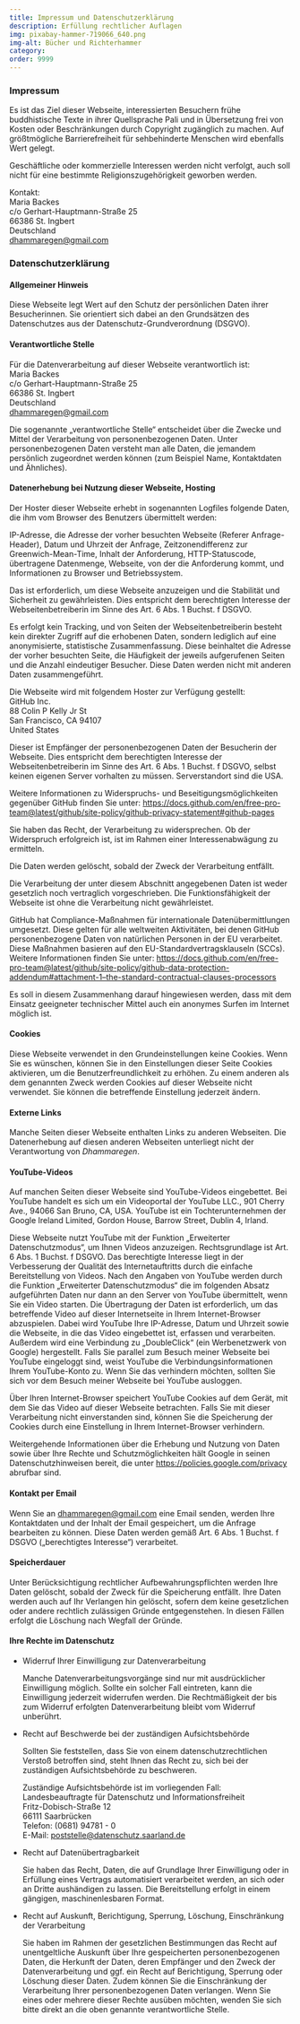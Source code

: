 ```yaml
---
title: Impressum und Datenschutzerklärung
description: Erfüllung rechtlicher Auflagen
img: pixabay-hammer-719066_640.png
img-alt: Bücher und Richterhammer
category: 
order: 9999
---
```


### Impressum

Es ist das Ziel dieser Webseite, interessierten Besuchern frühe buddhistische Texte in ihrer Quellsprache Pali und in Übersetzung frei von Kosten oder Beschränkungen durch Copyright zugänglich zu machen. Auf größtmögliche Barrierefreiheit für sehbehinderte Menschen wird ebenfalls Wert gelegt. 

Geschäftliche oder kommerzielle Interessen werden nicht verfolgt, auch soll nicht für eine bestimmte Religionszugehörigkeit geworben werden.

Kontakt:  
Maria Backes  
c/o Gerhart-Hauptmann-Straße 25  
66386 St. Ingbert  
Deutschland  
[dhammaregen@gmail.com](mailto:dhammaregen@gmail.com)

### Datenschutzerklärung

#### Allgemeiner Hinweis

Diese Webseite legt Wert auf den Schutz der persönlichen Daten ihrer Besucherinnen. Sie orientiert sich dabei an den Grundsätzen des Datenschutzes aus der Datenschutz-Grundverordnung (DSGVO).

#### Verantwortliche Stelle

Für die Datenverarbeitung auf dieser Webseite verantwortlich ist:  
Maria Backes  
c/o Gerhart-Hauptmann-Straße 25  
66386 St. Ingbert  
Deutschland  
[dhammaregen@gmail.com](mailto:dhammaregen@gmail.com)


Die sogenannte „verantwortliche Stelle“ entscheidet über die Zwecke und Mittel der Verarbeitung von personenbezogenen Daten. Unter personenbezogenen Daten versteht man alle Daten, die jemandem persönlich zugeordnet werden können (zum Beispiel Name, Kontaktdaten und Ähnliches).

#### Datenerhebung bei Nutzung dieser Webseite, Hosting

Der Hoster dieser Webseite erhebt in sogenannten Logfiles folgende Daten, die ihm vom Browser des Benutzers übermittelt werden:

IP-Adresse, die Adresse der vorher besuchten Webseite (Referer Anfrage-Header), Datum und Uhrzeit der Anfrage, Zeitzonendifferenz zur Greenwich-Mean-Time, Inhalt der Anforderung, HTTP-Statuscode, übertragene Datenmenge, Webseite, von der die Anforderung kommt, und Informationen zu Browser und Betriebssystem.

Das ist erforderlich, um diese Webseite anzuzeigen und die Stabilität und Sicherheit zu gewährleisten. Dies entspricht dem berechtigten Interesse der Webseitenbetreiberin im Sinne des Art. 6 Abs. 1 Buchst. f DSGVO.

Es erfolgt kein Tracking, und von Seiten der Webseitenbetreiberin besteht kein direkter Zugriff auf die erhobenen Daten, sondern lediglich auf eine anonymisierte, statistische Zusammenfassung. Diese beinhaltet die Adresse der vorher besuchten Seite, die Häufigkeit der jeweils aufgerufenen Seiten und die Anzahl eindeutiger Besucher. Diese Daten werden nicht mit anderen Daten zusammengeführt.

Die Webseite wird mit folgendem Hoster zur Verfügung gestellt:  
GitHub Inc.  
88 Colin P Kelly Jr St  
San Francisco, CA 94107  
United States

Dieser ist Empfänger der personenbezogenen Daten der Besucherin der Webseite. Dies entspricht dem berechtigten Interesse der Webseitenbetreiberin im Sinne des Art. 6 Abs. 1 Buchst. f DSGVO, selbst keinen eigenen Server vorhalten zu müssen. Serverstandort sind die USA.

Weitere Informationen zu Widerspruchs- und Beseitigungsmöglichkeiten gegenüber GitHub finden Sie unter: https://docs.github.com/en/free-pro-team@latest/github/site-policy/github-privacy-statement#github-pages

Sie haben das Recht, der Verarbeitung zu widersprechen. Ob der Widerspruch erfolgreich ist, ist im Rahmen einer Interessenabwägung zu ermitteln.

Die Daten werden gelöscht, sobald der Zweck der Verarbeitung entfällt.

Die Verarbeitung der unter diesem Abschnitt angegebenen Daten ist weder gesetzlich noch vertraglich vorgeschrieben. Die Funktionsfähigkeit der Webseite ist ohne die Verarbeitung nicht gewährleistet.

GitHub hat Compliance-Maßnahmen für internationale Datenübermittlungen umgesetzt. Diese gelten für alle weltweiten Aktivitäten, bei denen GitHub personenbezogene Daten von natürlichen Personen in der EU verarbeitet. Diese Maßnahmen basieren auf den EU-Standardvertragsklauseln (SCCs). Weitere Informationen finden Sie unter: https://docs.github.com/en/free-pro-team@latest/github/site-policy/github-data-protection-addendum#attachment-1–the-standard-contractual-clauses-processors

Es soll in diesem Zusammenhang darauf hingewiesen werden, dass mit dem Einsatz geeigneter technischer Mittel auch ein anonymes Surfen im Internet möglich ist.

#### Cookies

Diese Webseite verwendet in den Grundeinstellungen keine Cookies. Wenn Sie es wünschen, können Sie in den Einstellungen dieser Seite Cookies aktivieren, um die Benutzerfreundlichkeit zu erhöhen. Zu einem anderen als dem genannten Zweck werden Cookies auf dieser Webseite nicht verwendet. Sie können die betreffende Einstellung jederzeit ändern.

#### Externe Links

Manche Seiten dieser Webseite enthalten Links zu anderen Webseiten. Die Datenerhebung auf diesen anderen Webseiten unterliegt nicht der Verantwortung von *Dhammaregen*.

#### YouTube-Videos

Auf manchen Seiten dieser Webseite sind YouTube-Videos eingebettet. Bei YouTube handelt es sich um ein Videoportal der YouTube LLC., 901 Cherry Ave., 94066 San Bruno, CA, USA. YouTube ist ein Tochterunternehmen der Google Ireland Limited, Gordon House, Barrow Street, Dublin 4, Irland.

Diese Webseite nutzt YouTube mit der Funktion „Erweiterter Datenschutzmodus“, um Ihnen Videos anzuzeigen. Rechtsgrundlage ist Art. 6 Abs. 1 Buchst. f DSGVO. Das berechtigte Interesse liegt in der Verbesserung der Qualität des Internetauftritts durch die einfache Bereitstellung von Videos. Nach den Angaben von YouTube werden durch die Funktion „Erweiterter Datenschutzmodus“ die im folgenden Absatz aufgeführten Daten nur dann an den Server von YouTube übermittelt, wenn Sie ein Video starten. Die Übertragung der Daten ist erforderlich, um das betreffende Video auf dieser Internetseite in Ihrem Internet-Browser abzuspielen. Dabei wird YouTube Ihre IP-Adresse, Datum und Uhrzeit sowie die Webseite, in die das Video eingebettet ist, erfassen und verarbeiten. Außerdem wird eine Verbindung zu „DoubleClick“ (ein Werbenetzwerk von Google) hergestellt. Falls Sie parallel zum Besuch meiner Webseite bei YouTube eingeloggt sind, weist YouTube die Verbindungsinformationen Ihrem YouTube-Konto zu. Wenn Sie das verhindern möchten, sollten Sie sich vor dem Besuch meiner Webseite bei YouTube ausloggen.

Über Ihren Internet-Browser speichert YouTube Cookies auf dem Gerät, mit dem Sie das Video auf dieser Webseite betrachten. Falls Sie mit dieser Verarbeitung nicht einverstanden sind, können Sie die Speicherung der Cookies durch eine Einstellung in Ihrem Internet-Browser verhindern.

Weitergehende Informationen über die Erhebung und Nutzung von Daten sowie über Ihre Rechte und Schutzmöglichkeiten hält Google in seinen Datenschutzhinweisen bereit, die unter https://policies.google.com/privacy abrufbar sind.

#### Kontakt per Email

Wenn Sie an [dhammaregen@gmail.com](mailto:dhammaregen@gmail.com) eine Email senden, werden Ihre Kontaktdaten und der Inhalt der Email gespeichert, um die Anfrage bearbeiten zu können. Diese Daten werden gemäß Art. 6 Abs. 1 Buchst. f DSGVO („berechtigtes Interesse“) verarbeitet.

#### Speicherdauer

Unter Berücksichtigung rechtlicher Aufbewahrungspflichten werden Ihre Daten gelöscht, sobald der Zweck für die Speicherung entfällt. Ihre Daten werden auch auf Ihr Verlangen hin gelöscht, sofern dem keine gesetzlichen oder andere rechtlich zulässigen Gründe entgegenstehen. In diesen Fällen erfolgt die Löschung nach Wegfall der Gründe.

#### Ihre Rechte im Datenschutz

- Widerruf Ihrer Einwilligung zur Datenverarbeitung

  Manche Datenverarbeitungsvorgänge sind nur mit ausdrücklicher Einwilligung möglich. Sollte ein solcher Fall eintreten, kann die Einwilligung jederzeit widerrufen werden. Die Rechtmäßigkeit der bis zum Widerruf erfolgten Datenverarbeitung bleibt vom Widerruf unberührt.

- Recht auf Beschwerde bei der zuständigen Aufsichtsbehörde

  Sollten Sie feststellen, dass Sie von einem datenschutzrechtlichen Verstoß betroffen sind, steht Ihnen das Recht zu, sich bei der zuständigen Aufsichtsbehörde zu beschweren.

  Zuständige Aufsichtsbehörde ist im vorliegenden Fall:  
  Landesbeauftragte für Datenschutz und Informationsfreiheit  
  Fritz-Dobisch-Straße 12  
  66111 Saarbrücken  
  Telefon: (0681) 94781 - 0  
  E-Mail: [poststelle@datenschutz.saarland.de](mailto:poststelle@datenschutz.saarland.de)

- Recht auf Datenübertragbarkeit

  Sie haben das Recht, Daten, die auf Grundlage Ihrer Einwilligung oder in Erfüllung eines Vertrags automatisiert verarbeitet werden, an sich oder an Dritte aushändigen zu lassen. Die Bereitstellung erfolgt in einem gängigen, maschinenlesbaren Format.

- Recht auf Auskunft, Berichtigung, Sperrung, Löschung, Einschränkung der Verarbeitung

  Sie haben im Rahmen der gesetzlichen Bestimmungen das Recht auf unentgeltliche Auskunft über Ihre gespeicherten personenbezogenen Daten, die Herkunft der Daten, deren Empfänger und den Zweck der Datenverarbeitung und ggf. ein Recht auf Berichtigung, Sperrung oder Löschung dieser Daten. Zudem können Sie die Einschränkung der Verarbeitung Ihrer personenbezogenen Daten verlangen. Wenn Sie eines oder mehrere dieser Rechte ausüben möchten, wenden Sie sich bitte direkt an die oben genannte verantwortliche Stelle.


